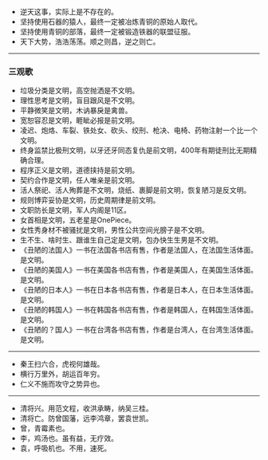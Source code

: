 - 逆天这事，实际上是不存在的。
- 坚持使用石器的猿人，最终一定被冶炼青铜的原始人取代。
- 坚持使用青铜的部落，最终一定被锻造铁器的联盟征服。
- 天下大势，浩浩荡荡。顺之则昌，逆之则亡。
---
### 三观歌
- 垃圾分类是文明，高空抛洒是不文明。
- 理性思考是文明，盲目跟风是不文明。
- 平静微笑是文明，木讷暴戾是禽兽。
- 宽恕容忍是文明，睚眦必报是前文明。
- 凌迟、炮烙、车裂、铁处女、砍头、绞刑、枪决、电椅、药物注射一个比一个文明。
- 终身监禁比极刑文明，以牙还牙同态复仇是前文明，400年有期徒刑比无期精确合理。
- 程序正义是文明，道德挟持是前文明。
- 契约合作是文明，任人唯亲是前文明。
- 活人祭祀、活人殉葬是不文明，烧纸、裹脚是前文明，恢复陋习是反文明。
- 规则博弈妥协是文明，历史周期律是前文明。
- 文职防长是文明，军人内阁是11区。
- 女首相是文明，五老星是OnePiece。
- 女性秀身材不被骚扰是文明，男性公共空间光膀子是不文明。
- 生不生、啥时生、跟谁生自己定是文明，包办快生生男是不文明。
- 《丑陋的法国人》一书在法国各书店有售，作者是法国人，在法国生活体面。是文明。
- 《丑陋的美国人》一书在美国各书店有售，作者是美国人，在美国生活体面。是文明。
- 《丑陋的日本人》一书在日本各书店有售，作者是日本人，在日本生活体面。是文明。
- 《丑陋的韩国人》一书在韩国各书店有售，作者是韩国人，在韩国生活体面。是文明。
- 《丑陋的？国人》一书在台湾各书店有售，作者是台湾人，在台湾生活体面。是文明。
---
- 秦王扫六合，虎视何雄哉。
- 横行万里外，胡运百年穷。
- 仁义不施而攻守之势异也。
---
- 清将兴。用范文程，收洪承畴，纳吴三桂。
- 清将亡。防曾国藩，远李鸿章，罢袁世凯。
- 曾，青霉素也。
- 李，鸡汤也。虽有益，无疗效。
- 袁，呼吸机也。不用，速死。